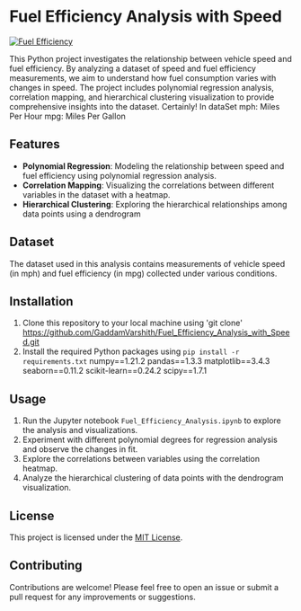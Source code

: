 # Fuel Efficiency Analysis with Speed

[![Fuel Efficiency](https://img.shields.io/badge/Fuel%20Efficiency-Analysis%20Project-brightgreen)](https://github.com/GaddamVarshith/Fuel_Efficiency_Analysis_with_Speed.git)

This Python project investigates the relationship between vehicle speed and fuel efficiency. By analyzing a dataset of speed and fuel efficiency measurements, we aim to understand how fuel consumption varies with changes in speed. The project includes polynomial regression analysis, correlation mapping, and hierarchical clustering visualization to provide comprehensive insights into the dataset.
Certainly! In dataSet
mph: Miles Per Hour
mpg: Miles Per Gallon

## Features

- **Polynomial Regression**: Modeling the relationship between speed and fuel efficiency using polynomial regression analysis.
- **Correlation Mapping**: Visualizing the correlations between different variables in the dataset with a heatmap.
- **Hierarchical Clustering**: Exploring the hierarchical relationships among data points using a dendrogram

## Dataset

The dataset used in this analysis contains measurements of vehicle speed (in mph) and fuel efficiency (in mpg) collected under various conditions.

## Installation

1. Clone this repository to your local machine using 'git clone' https://github.com/GaddamVarshith/Fuel_Efficiency_Analysis_with_Speed.git
2. Install the required Python packages using `pip install -r requirements.txt`
numpy==1.21.2
pandas==1.3.3
matplotlib==3.4.3
seaborn==0.11.2
scikit-learn==0.24.2
scipy==1.7.1


## Usage

1. Run the Jupyter notebook `Fuel_Efficiency_Analysis.ipynb` to explore the analysis and visualizations.
2. Experiment with different polynomial degrees for regression analysis and observe the changes in fit.
3. Explore the correlations between variables using the correlation heatmap.
4. Analyze the hierarchical clustering of data points with the dendrogram visualization.

## License

This project is licensed under the [MIT License](LICENSE).

## Contributing

Contributions are welcome! Please feel free to open an issue or submit a pull request for any improvements or suggestions.
